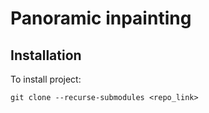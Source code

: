 # Panoramic inpainting

## Installation
To install project:

```shell
git clone --recurse-submodules <repo_link>
```